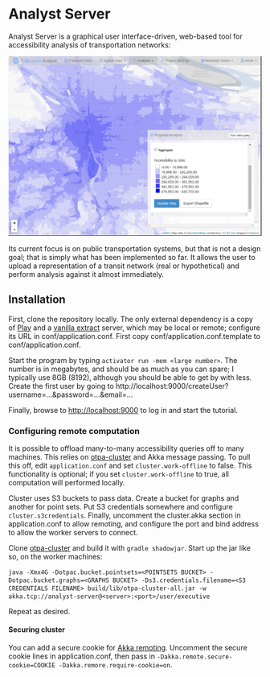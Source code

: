 # Analyst Server

Analyst Server is a graphical user interface-driven, web-based tool for accessibility analysis of transportation networks:

<img src="splash.png" alt="Analyst Server performing accessibility analysis in Portland, Ore." />

Its current focus is on public transportation systems, but that is not a design goal; that is simply what has been implemented
so far. It allows the user to upload a representation of a transit network (real or hypothetical) and perform analysis
against it almost immediately.

## Installation

First, clone the repository locally. The only external dependency is a copy of [Play](http://www.playframework.com) and
a [vanilla extract](https://github.com/conveyal/vanilla-extract.git) server, which may be local or remote; configure its
URL in conf/application.conf. First copy conf/application.conf.template to conf/application.conf.

Start the program by typing `activator run -mem <large number>`. The number is in megabytes, and should be as much as
you can spare; I typically use 8GB (8192), although you should be able to get by with less. Create the first user by going to http://localhost:9000/createUser?username=...&password=...&email=...

Finally, browse to [http://localhost:9000](http://localhost:9000) to log in and start the tutorial.

### Configuring remote computation

It is possible to offload many-to-many accessibility queries off to many machines. This relies on [otpa-cluster](https://github.com/conveyal/otpa-cluster/)
and Akka message passing. To pull this off, edit `application.conf` and set `cluster.work-offline` to false. This functionality is optional;
if you set `cluster.work-offline` to true, all computation will performed locally.

Cluster uses S3 buckets to pass data. Create a bucket for graphs and another for point sets. Put S3 credentials somewhere
and configure `cluster.s3credentials`. Finally, uncomment the cluster.akka section in application.conf to allow remoting,
and configure the port and bind address to allow the worker servers to connect.

Clone [otpa-cluster](https://github.com/conveyal/otpa-cluster) and build it with `gradle shadowjar`. Start up the jar
like so, on the worker machines:

    java -Xmx4G -Dotpac.bucket.pointsets=<POINTSETS BUCKET> -Dotpac.bucket.graphs=<GRAPHS BUCKET> -Ds3.credentials.filename=<S3 CREDENTIALS FILENAME> build/lib/otpa-cluster-all.jar -w akka.tcp://analyst-server@<server>:<port>/user/executive

Repeat as desired.

#### Securing cluster

You can add a secure cookie for [Akka remoting](http://doc.akka.io/docs/akka/snapshot/scala/remoting.html). Uncomment the
secure cookie lines in application.conf, then pass in `-Dakka.remote.secure-cookie=COOKIE -Dakka.remore.require-cookie=on`.
